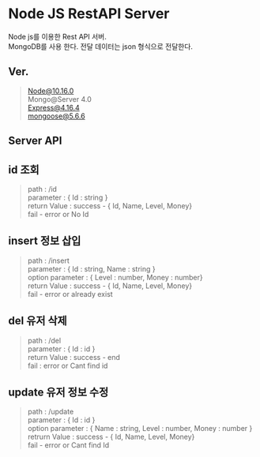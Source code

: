 Node JS RestAPI Server
===============

Node js를 이용한 Rest API 서버.<br />
MongoDB를 사용 한다. 전달 데이터는 json 형식으로 전달한다. <br />

Ver.
----
> Node@10.16.0 <br />
> Mongo@Server 4.0 <br />
> Express@4.16.4 <br />
> mongoose@5.6.6 <br />

Server API
----
## id 조회
> path : /id <br />
> parameter : { Id : string } <br />
> return Value : success - { Id, Name, Level, Money} <br />
> fail - error or No Id <br />
## insert 정보 삽입
> path : /insert <br />
> parameter : { Id : string, Name : string } <br />
> option parameter : { Level : number, Money : number} <br />
> return Value : success - { Id, Name, Level, Money} <br />
> fail - error or already exist <br />
## del 유저 삭제
> path : /del <br />
> parameter : { Id : id } <br />
> return Value : success - end <br />
> fail : error or Cant find id <br />
## update 유저 정보 수정
> path : /update <br />
> parameter : { Id : id } <br />
> option parameter : { Name : string, Level : number, Money : number } <br />
> retrurn Value : success - { Id, Name, Level, Money} <br />
> fail - error or Cant find Id <br />